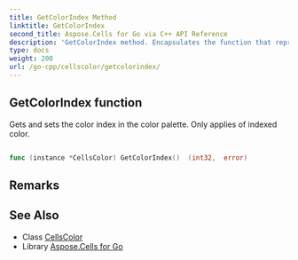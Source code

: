 ```yaml
---
title: GetColorIndex Method 
linktitle: GetColorIndex
second_title: Aspose.Cells for Go via C++ API Reference
description: 'GetColorIndex method. Encapsulates the function that represents getcolorindex in Go.'
type: docs
weight: 200
url: /go-cpp/cellscolor/getcolorindex/
---
```


## GetColorIndex function

Gets and sets the color index in the color palette. Only applies of indexed color.

```go

func (instance *CellsColor) GetColorIndex()  (int32,  error) 

```

## Remarks


## See Also

* Class [CellsColor](../)
* Library [Aspose.Cells for Go](../../)
